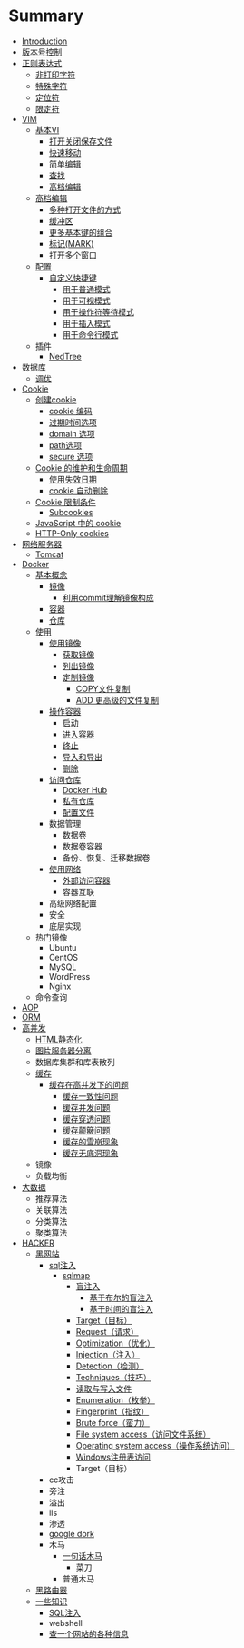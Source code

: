 # Summary

* [Introduction](README.md)
* [版本号控制](ban-ben-hao-kong-zhi.md)
* [正则表达式](zheng-ze-biao-da-shi.md)
  * [非打印字符](zheng-ze-biao-da-shi/fei-da-yin-zi-fu.md)
  * [特殊字符](zheng-ze-biao-da-shi/te-shu-zi-fu.md)
  * [定位符](zheng-ze-biao-da-shi/ding-wei-fu.md)
  * [限定符](zheng-ze-biao-da-shi/xian-ding-fu.md)
* [VIM](vim.md)
  * [基本VI](ji-ben-vi.md)
    * [打开关闭保存文件](ji-ben-vi/da-kai-guan-bi-bao-cun-wen-jian.md)
    * [快速移动](ji-ben-vi/kuai-su-yi-dong.md)
    * [简单编辑](ji-ben-vi/jian-dan-bian-ji.md)
    * [查找](ji-ben-vi/cha-zhao.md)
    * [高档编辑](ji-ben-vi/gao-dang-bian-ji.md)
  * [高档编辑](gao-dang-bian-ji.md)
    * [多种打开文件的方式](gao-dang-bian-ji/duo-zhong-da-kai-wen-jian-de-fang-shi.md)
    * [缓冲区](gao-dang-bian-ji/huan-chong-qu.md)
    * [更多基本键的组合](gao-dang-bian-ji/geng-duo-ji-ben-jian-de-zu-he.md)
    * [标记\(MARK\)](gao-dang-bian-ji/biao-8bb028-mark.md)
    * [打开多个窗口](gao-dang-bian-ji/fen-ping.md)
  * [配置](pei-zhi.md)
    * [自定义快捷键](pei-zhi/zi-ding-yi-kuai-jie-jian.md)
      * [用于普通模式](pei-zhi/zi-ding-yi-kuai-jie-jian/yong-yu-pu-tong-mo-shi.md)
      * [用于可视模式](pei-zhi/zi-ding-yi-kuai-jie-jian/yong-yu-ke-shi-mo-shi.md)
      * [用于操作符等待模式](pei-zhi/zi-ding-yi-kuai-jie-jian/yong-yu-cao-zuo-fu-deng-dai-mo-shi.md)
      * [用于插入模式](pei-zhi/zi-ding-yi-kuai-jie-jian/yong-yu-cha-ru-mo-shi.md)
      * [用于命令行模式](pei-zhi/zi-ding-yi-kuai-jie-jian/yong-yu-ming-ling-xing-mo-shi.md)
  * 插件
    * [NedTree](nedtree.md)
* [数据库](shu-ju-ku.md)
  * [调优](shu-ju-ku/diao-you.md)
* [Cookie](cookie.md)
  * [创建cookie](cookie/chuang-jian-cookie.md)
    * [cookie 编码](cookie/cookie-bian-ma.md)
    * [过期时间选项](cookie/guo-qi-shi-jian-xuan-xiang.md)
    * [domain 选项](cookie/domain-xuan-xiang.md)
    * [path选项](cookie/pathxuan-xiang.md)
    * [secure 选项](cookie/secure-xuan-xiang.md)
  * [Cookie 的维护和生命周期](cookie/cookie-de-wei-hu-he-sheng-ming-zhou-qi.md)
    * [使用失效日期](cookie/cookie-de-wei-hu-he-sheng-ming-zhou-qi/shi-yong-shi-xiao-ri-qi.md)
    * [cookie 自动删除](cookie/cookie-de-wei-hu-he-sheng-ming-zhou-qi/cookie-zi-dong-shan-chu.md)
  * [Cookie 限制条件](cookie/cookie-xian-zhi-tiao-jian.md)
    * [Subcookies](cookie/cookie-xian-zhi-tiao-jian/subcookies.md)
  * [JavaScript 中的 cookie](cookie/javascript-zhong-de-cookie.md)
  * [HTTP-Only cookies](cookie/http-only-cookies.md)
* [网络服务器](wang-luo-fu-wu-qi.md)
  * [Tomcat](wang-luo-fu-wu-qi/tomcat.md)
* [Docker](docker.md)
  * [基本概念](docker/ji-ben-gai-nian.md)
    * [镜像](docker/ji-ben-gai-nian/jing-xiang.md)
      * [利用commit理解镜像构成](docker/ji-ben-gai-nian/jing-xiang/li-yong-commit-li-jie-jing-xiang-gou-cheng.md)
    * [容器](docker/ji-ben-gai-nian/rong-qi.md)
    * [仓库](docker/ji-ben-gai-nian/cang-ku.md)
  * [使用](docker/shi-yong.md)
    * [使用镜像](docker/shi-yong/shi-yong-jing-xiang.md)
      * [获取镜像](docker/shi-yong/shi-yong-jing-xiang/huo-qu-jing-xiang.md)
      * [列出镜像](docker/shi-yong/shi-yong-jing-xiang/lie-chu-jing-xiang.md)
      * [定制镜像](docker/shi-yong/shi-yong-jing-xiang/ding-zhi-jing-xiang.md)
        * [COPY文件复制](docker/shi-yong/shi-yong-jing-xiang/ding-zhi-jing-xiang/copyfu-zhi-wen-jian.md)
        * [ADD 更高级的文件复制](docker/shi-yong/shi-yong-jing-xiang/ding-zhi-jing-xiang/add-geng-gao-ji-de-wen-jian-fu-zhi.md)
    * [操作容器](docker/shi-yong/cao-zuo-rong-qi.md)
      * [启动](docker/shi-yong/cao-zuo-rong-qi/qi-dong.md)
      * [进入容器](docker/shi-yong/cao-zuo-rong-qi/jin-ru-rong-qi.md)
      * [终止](docker/shi-yong/cao-zuo-rong-qi/zhong-zhi.md)
      * [导入和导出](docker/shi-yong/cao-zuo-rong-qi/dao-ru-he-dao-chu.md)
      * [删除](docker/shi-yong/cao-zuo-rong-qi/shan-chu.md)
    * [访问仓库](docker/shi-yong/fang-wen-cang-ku.md)
      * [Docker Hub](docker/shi-yong/fang-wen-cang-ku/docker-hub.md)
      * [私有仓库](docker/shi-yong/fang-wen-cang-ku/si-you-cang-ku.md)
      * [配置文件](docker/shi-yong/fang-wen-cang-ku/pei-zhi-wen-jian.md)
    * 数据管理
      * 数据卷
      * 数据卷容器
      * 备份、恢复、迁移数据卷
    * [使用网络](docker/shi-yong/shi-yong-wang-luo.md)
      * [外部访问容器](docker/shi-yong/shi-yong-wang-luo/wai-bu-fang-wen-rong-qi.md)
      * 容器互联
    * 高级网络配置
    * 安全
    * 底层实现
  * 热门镜像
    * Ubuntu
    * CentOS
    * MySQL
    * WordPress
    * Nginx
  * 命令查询
* [AOP](aop.md)
* [ORM](orm.md)
* [高并发](gao-bing-fa.md)
  * [HTML静态化](gao-bing-fa/htmljing-tai-hua.md)
  * [图片服务器分离](gao-bing-fa/tu-pian-fu-wu-qi-fen-li.md)
  * 数据库集群和库表散列
  * [缓存](gao-bing-fa/huan-cun.md)
    * [缓存在高并发下的问题](gao-bing-fa/huan-cun/huan-cun-zai-gao-bing-fa-xia-de-wen-ti.md)
      * [缓存一致性问题](gao-bing-fa/huan-cun/huan-cun-yi-zhi-xing-wen-ti.md)
      * [缓存并发问题](gao-bing-fa/huan-cun/huan-cun-bing-fa-wen-ti.md)
      * [缓存穿透问题](gao-bing-fa/huan-cun/huan-cun-chuan-tou-wen-ti.md)
      * [缓存颠簸问题](gao-bing-fa/huan-cun/huan-cun-dian-bo-wen-ti.md)
      * [缓存的雪崩现象](gao-bing-fa/huan-cun/huan-cun-de-xue-beng-xian-xiang.md)
      * [缓存无底洞现象](gao-bing-fa/huan-cun/huan-cun-wu-di-dong-xian-xiang.md)
  * 镜像
  * 负载均衡
* [大数据](da-shu-ju.md)
  * 推荐算法
  * 关联算法
  * 分类算法
  * 聚类算法
* [HACKER](hacker.md)
  * [黑网站](hacker/hei-wang-zhan.md)
    * [sql注入](hacker/hei-wang-zhan/sqlzhu-ru.md)
      * [sqlmap](hacker/hei-wang-zhan/sqlzhu-ru/sqlmap.md)
        * [盲注入](hacker/hei-wang-zhan/sqlzhu-ru/sqlmap/mang-zhu-ru.md)
          * [基于布尔的盲注入](hacker/hei-wang-zhan/sqlzhu-ru/sqlmap/ji-yu-bu-er-de-mang-zhu-ru.md)
          * [基于时间的盲注入](hacker/hei-wang-zhan/sqlzhu-ru/sqlmap/ji-yu-shi-jian-de-mang-zhu-ru.md)
        * [Target（目标）](hacker/hei-wang-zhan/sqlzhu-ru/sqlmap/targetff08-mu-biao-ff09.md)
        * [Request（请求）](hacker/hei-wang-zhan/sqlzhu-ru/sqlmap/requestff08-qing-qiu-ff09.md)
        * [Optimization（优化）](hacker/hei-wang-zhan/sqlzhu-ru/sqlmap/optimizationff08-you-hua-ff09.md)
        * [Injection（注入）](hacker/hei-wang-zhan/sqlzhu-ru/sqlmap/injectionff08-zhu-ru-ff09.md)
        * [Detection（检测）](hacker/hei-wang-zhan/sqlzhu-ru/sqlmap/detectionff08-jian-ce-ff09.md)
        * [Techniques（技巧）](hacker/hei-wang-zhan/sqlzhu-ru/sqlmap/techniquesff08-ji-qiao-ff09.md)
        * [读取与写入文件](hacker/hei-wang-zhan/sqlzhu-ru/sqlmap/du-qu-yu-xie-ru-wen-jian.md)
        * [Enumeration（枚举）](hacker/hei-wang-zhan/sqlzhu-ru/sqlmap/enumerationff08-mei-ju-ff09.md)
        * [Fingerprint（指纹）](hacker/hei-wang-zhan/sqlzhu-ru/sqlmap/fingerprintff08-zhi-wen-ff09.md)
        * [Brute force（蛮力）](hacker/hei-wang-zhan/sqlzhu-ru/sqlmap/brute-forceff08-man-li-ff09.md)
        * [File system access（访问文件系统）](hacker/hei-wang-zhan/sqlzhu-ru/sqlmap/file-system-accessff08-fang-wen-wen-jian-xi-tong-ff09.md)
        * [Operating system access（操作系统访问）](hacker/hei-wang-zhan/sqlzhu-ru/sqlmap/operating-system-accessff08-cao-zuo-xi-tong-fang-wen-ff09.md)
        * [Windows注册表访问](hacker/hei-wang-zhan/sqlzhu-ru/sqlmap/windowszhu-ce-biao-fang-wen.md)
        * Target（目标）
    * cc攻击
    * 旁注
    * 溢出
    * iis
    * 渗透
    * [google dork](hacker/hei-wang-zhan/google-dork.md)
    * 木马
      * [一句话木马](hacker/hei-wang-zhan/yi-ju-hua-mu-ma.md)
        * 菜刀
      * 普通木马
  * [黑路由器](hacker/hei-lu-you-qi.md)
  * [一些知识](hacker/yi-xie-zhi-shi.md)
    * [SQL注入](hacker/yi-xie-zhi-shi/sqlzhu-ru.md)
    * webshell
    * [查一个网站的各种信息](hacker/yi-xie-zhi-shi/cha-yi-ge-wang-zhan-de-ge-zhong-xin-xi.md)

